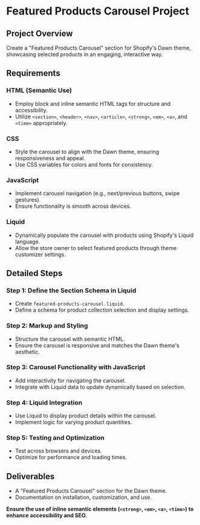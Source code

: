 # Featured Products Carousel Project

## Project Overview

Create a "Featured Products Carousel" section for Shopify's Dawn theme, showcasing selected products in an engaging, interactive way.

## Requirements

### HTML (Semantic Use)

- Employ block and inline semantic HTML tags for structure and accessibility.
- Utilize `<section>`, `<header>`, `<nav>`, `<article>`, `<strong>`, `<em>`, `<a>`, and `<time>` appropriately.

### CSS

- Style the carousel to align with the Dawn theme, ensuring responsiveness and appeal.
- Use CSS variables for colors and fonts for consistency.

### JavaScript

- Implement carousel navigation (e.g., next/previous buttons, swipe gestures).
- Ensure functionality is smooth across devices.

### Liquid

- Dynamically populate the carousel with products using Shopify's Liquid language.
- Allow the store owner to select featured products through theme customizer settings.

## Detailed Steps

### Step 1: Define the Section Schema in Liquid

- Create `featured-products-carousel.liquid`.
- Define a schema for product collection selection and display settings.

### Step 2: Markup and Styling

- Structure the carousel with semantic HTML.
- Ensure the carousel is responsive and matches the Dawn theme's aesthetic.

### Step 3: Carousel Functionality with JavaScript

- Add interactivity for navigating the carousel.
- Integrate with Liquid data to update dynamically based on selection.

### Step 4: Liquid Integration

- Use Liquid to display product details within the carousel.
- Implement logic for varying product quantities.

### Step 5: Testing and Optimization

- Test across browsers and devices.
- Optimize for performance and loading times.

## Deliverables

- A "Featured Products Carousel" section for the Dawn theme.
- Documentation on installation, customization, and use.

**Ensure the use of inline semantic elements (`<strong>`, `<em>`, `<a>`, `<time>`) to enhance accessibility and SEO.**

